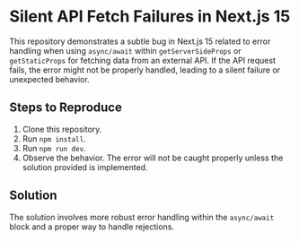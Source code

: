 # Silent API Fetch Failures in Next.js 15

This repository demonstrates a subtle bug in Next.js 15 related to error handling when using `async/await` within `getServerSideProps` or `getStaticProps` for fetching data from an external API.  If the API request fails, the error might not be properly handled, leading to a silent failure or unexpected behavior.

## Steps to Reproduce

1. Clone this repository.
2. Run `npm install`.
3. Run `npm run dev`.
4. Observe the behavior.  The error will not be caught properly unless the solution provided is implemented.

## Solution

The solution involves more robust error handling within the `async/await` block and a proper way to handle rejections.